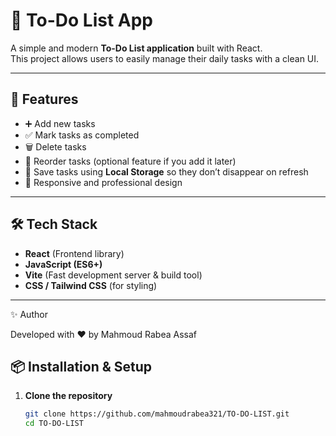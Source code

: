 # 📝 To-Do List App

A simple and modern **To-Do List application** built with React.  
This project allows users to easily manage their daily tasks with a clean UI.

---

## 🚀 Features
- ➕ Add new tasks  
- ✅ Mark tasks as completed  
- 🗑️ Delete tasks  
- 🔄 Reorder tasks (optional feature if you add it later)  
- 💾 Save tasks using **Local Storage** so they don’t disappear on refresh  
- 🎨 Responsive and professional design  

---

## 🛠️ Tech Stack
- **React** (Frontend library)  
- **JavaScript (ES6+)**  
- **Vite** (Fast development server & build tool)  
- **CSS / Tailwind CSS** (for styling)  

---
✨ Author

Developed with ❤️ by Mahmoud Rabea Assaf
## 📦 Installation & Setup

1. **Clone the repository**  
   ```bash
   git clone https://github.com/mahmoudrabea321/TO-DO-LIST.git
   cd TO-DO-LIST

